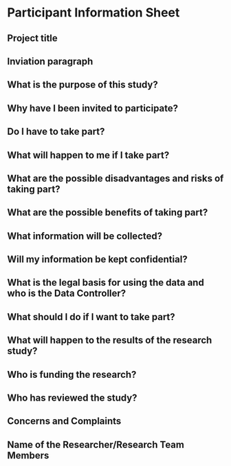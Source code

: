 # Participant Information Sheet

## Project title

## Inviation paragraph

## What is the purpose of this study?

## Why have I been invited to participate?

## Do I have to take part?

## What will happen to me if I take part?

## What are the possible disadvantages and risks of taking part?

## What are the possible benefits of taking part?

## What information will be collected?

## Will my information be kept confidential?

## What is the legal basis for using the data and who is the Data Controller?

## What should I do if I want to take part?

## What will happen to the results of the research study?

## Who is funding the research?

## Who has reviewed the study?

## Concerns and Complaints

## Name of the Researcher/Research Team Members
